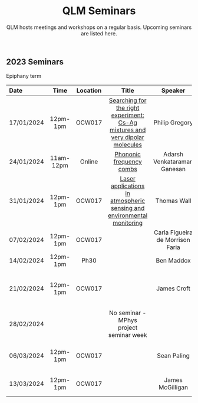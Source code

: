 ﻿---
layout: page
title: QLM Seminars
subtitle: QLM hosts meetings and workshops on a regular basis. Upcoming seminars are listed here.
---

## 2023 Seminars

Epiphany term 

|Date  |Time |Location  |Title   |Speaker    |Institution    |
|:---  | :----: | :----:  | :--------:      | :------:      |           --: |
|17/01/2024|12pm-1pm|OCW017|<a href="/events/seminars/abstracts/2024 Epiphany/Philip Gregory">Searching for the right experiment: Cs-Ag mixtures and very dipolar molecules</a>|Philip Gregory    |Durham University |
|24/01/2024|11am-12pm|Online|<a href="/events/seminars/abstracts/2024 Epiphany/Adarsh Ganesan">Phononic frequency combs</a>|Adarsh Venkataraman Ganesan    |Ahmedabad University, India |
|31/01/2024|12pm-1pm|OCW017|<a href="/events/seminars/abstracts/2024 Epiphany/Thomas Wall">Laser applications in atmospheric sensing and environmental monitoring</a>|Thomas Wall    |RAL Space |
|07/02/2024|12pm-1pm|OCW017|<a href="">      </a>|Carla Figueira de Morrison Faria   |University College, London |
|14/02/2024|12pm-1pm|Ph30|<a href="">       </a>|Ben Maddox    |Durham University |
|21/02/2024|12pm-1pm|OCW017|<a href="">    </a>|James Croft    |Durham University, Department of Chemistry |
|28/02/2024|        |      |No seminar - MPhys project seminar week |   |      |
|06/03/2024|12pm-1pm|OCW017|<a href="">    </a>|Sean Paling    |STFC Boulby Mine Project |
|13/03/2024|12pm-1pm|OCW017|<a href="">     </a>|James McGilligan    |University of Strathclyde |


